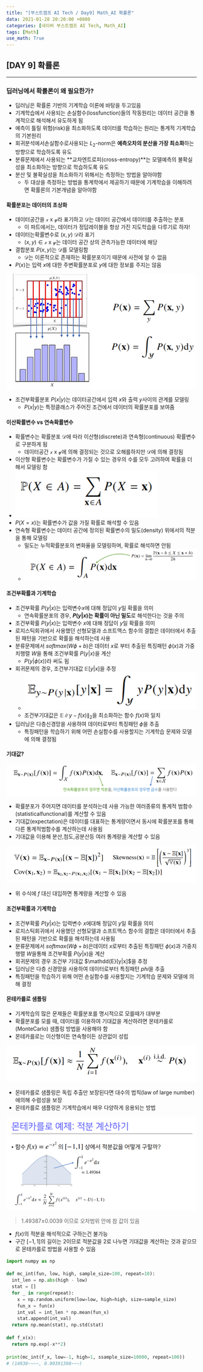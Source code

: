 ```yaml
---
title: "[부스트캠프 AI Tech / Day9] Math_AI 확률론"
data: 2021-01-28 20:20:00 +0800
categories: [네이버 부스트캠프 AI Tech, Math_AI]
tags: [Math]
use_math: True
---
```



## **[DAY 9] 확률론**

---

### **딥러닝에서 확률론이 왜 필요한가?**

- 딥러닝은 확률론 기반의 기계학습 이론에 바탕을 두고있음
- 기계학습에서 사용되는 손실함수(lossfunction)들의 작동원리는 데이터 공간을 통계적으로 해석해서 유도하게 됨
- 예측이 틀릴 위험(risk)을 최소화하도록 데이터를 학습하는 원리는 통계적 기계학습의 기본원리
- 회귀분석에서손실함수로사용되는 $L_2$-norm은 **예측오차의 분산을 가장 최소화**하는 방향으로 학습하도록 유도
- 분류문제에서 사용되는 **교차엔트로피(cross-entropy)**는 모델예측의 불확실성을 최소화하는 방향으로 학습하도록 유도
- 분산 및 불확실성을 최소화하기 위해서는 측정하는 방법을 알아야함
  - 두 대상을 측정하는 방법을 통계학에서 제공하기 때문에 기계학습을 이해하려면 확률론의 기본개념을 알아야함

#### **확률분포는 데이터의 초상화**

- 데이터공간을 $\mathcal{x}$ x $\mathcal{y}$라 표기하고 $\mathcal{D}$는 데이터 공간에서 데이터를 추출하는 분포
  - 이 파트에서는, 데이터가 정답레이블을 항상 가진 지도학습을 다루기로 하자!
- 데이터는확률변수로 $(x, y) ~ \mathcal{D}$라 표기
  - $(x, y) \in \mathcal{x}$ x $\mathcal{y}$는 데이터 공간 상의 관측가능한 데이터에 해당
- 결합분포 $P(x, y)$는 $\mathcal{D}$를 모델링함
  - $\mathcal{D}$는 이론적으로 존재하는 확률분포이기 때문에 사전에 알 수 없음
- $P(x)$는 입력 $x$에 대한 주변확률분포로 $y$에 대한 정보를 주지는 않음
  
![12](/assets/img/sources/2021-01-28-12-56-40.png)

- 조건부확률분포 $P(x|y)$는 데이터공간에서 입력 $x$와 출력 $y$사이의 관계를 모델링
  - $P(x|y)$는 특정클래스가 주어진 조건에서 데이터의 확률분포를 보여줌

#### **이산확률변수 vs 연속확률변수**

- 확률변수는 확률분포 $\mathcal{D}$에 따라 이산형(discrete)과 연속형(continuous) 확률변수로 구분하게 됨
  - 데이터공간 $\mathcal{x}$ x $\mathcal{y}$에 의해 결정되는 것으로 오해를하지만 $\mathcal{D}$에 의해 결정됨
- 이산형 확률변수는 확률변수가 가질 수 있는 경우의 수를 모두 고려하여 확률을 더해서 모델링 함
- ![8](/assets/img/sources/2021-01-28-12-34-46.png)
- $P(X=x)$는 확률변수가 값을 가질 확률로 해석할 수 있음
- 연속형 확률변수는 데이터 공간에 정의된 확률변수의 밀도(density) 위에서의 적분을 통해 모델링
  - 밀도는 누적확률분포의 변화율을 모델링하며, 확률로 해석하면 안됨
  - ![9](/assets/img/sources/2021-01-28-12-36-22.png)

#### **조건부확률과 기계학습**

- 조건부확률 $P(y|x)$는 입력변수$x$에 대해 정답이 $y$일 확률을 의미
  - 연속확률분포의 경우, **$P(y|x)$는 확률이 아닌 밀도**로 해석한다는 것을 주의
- 조건부확률 $P(y|x)$는 입력변수 $x$에 대해 정답이 $y$일 확률을 의미
- 로지스틱회귀에서 사용했던 선형모델과 소프트맥스 함수의 결합은 데이터에서 추출된 패턴을 기반으로 확률을 해석하는데 사용
- 분류문제에서 $softmax(W\phi +b)$은 데이터 $x$로 부터 추출된 특징패턴 $\phi (x)$과 가중치행렬 $W$을 통해 조건부확률 $P(y|x)$을 계산
  - $P(y|\phi (x))$라 써도 됨
- 회귀문제의 경우, 조건부기대값 $\mathbb{E}[y|x]$을 추정
  - ![15](/assets/img/sources/2021-01-28-12-53-26.png)
  - 조건부기대값은 $\mathbb{E} \lVert y-f(x) \rVert_2$을 최소화하는 함수 $f(x)$와 일치
- 딥러닝은 다층신경망을 사용하여 데이터로부터 특징패턴 $\phi$을 추출
  - 특징패턴을 학습하기 위해 어떤 손실함수를 사용할지는 기계학습 문제와 모델에 의해 결정됨

#### **기대값?**

![16](/assets/img/sources/2021-01-28-12-59-00.png)

- 확률분포가 주어지면 데이터를 분석하는데 사용 가능한 여러종류의 통계적 범함수(statisticalfunctional)를 계산할 수 있음
- 기대값(expectation)은 데이터를 대표하는 통계량이면서 동시에 확률분포를 통해 다른 통계적범함수를 계산하는데 사용됨
- 기대값을 이용해 분산,첨도,공분산등 여러 통계량을 계산할 수 있음

![17](/assets/img/sources/2021-01-28-13-00-09.png)

- 위 수식에 $f$ 대신 대입하면 통계량을 계산할 수 있음

#### **조건부확률과 기계학습**

- 조건부확률 $P(y|x)$는 입력변수 $x$에대해 정답이 $y$일 확률을 의미
- 로지스틱회귀에서 사용했던 선형모델과 소프트맥스 함수의 결합은 데이터에서 추출된 패턴을 기반으로 확률을 해석하는데 사용됨
- 분류문제에서 $softmax(W\phi + b)$은데이터 $x$로부터 추출된 특징패턴 $\phi(x)$과 가중치행렬 $W$을통해 조건부확률 $P(y|x)$을 계산
- 회귀문제의 경우 조건부 기대값 $\mathdd{E}[y|x]$을 추정
- 딥러닝은 다층 신경망을 사용하여 데이터로부터 특징패턴 $phi$을 추출
- 특징패턴을 학습하기 위해 어떤 손실함수를 사용할지는 기계학습 문제와 모델에 의해 결정

#### **몬테카를로 샘플링**

- 기계학습의 많은 문제들은 확률분포를 명시적으로 모를때가 대부분
- 확률분포를 모를 때, 데이터를 이용하여 기대값을 계산하려면 몬테카를로(MonteCarlo) 샘플링 방법을 사용해야 함
- 몬테카를로는 이산형이든 연속형이든 상관없이 성립

![19](/assets/img/sources/2021-01-29-03-56-27.png)

- 몬테카를로 샘플링은 독립 추출만 보장된다면 대수의 법칙(law of large number)에의해 수렴성을 보장
- 몬테카를로 샘플링은 기계학습에서 매우 다양하게 응용되는 방법

![23](/assets/img/sources/2021-01-29-04-00-51.png)

> 1.49387±0.0039 이므로 오차범위 안에 참 값이 있음

- $f(x)$의 적분을 해석적으로 구하는건 불가능
- 구간 $[-1, 1]$의 길이는 2이므로 적분값을 2로 나누면 기대값을 계산하는 것과 같으므로 몬테카를로 방법을 사용할 수 있음

```python
import numpy as np

def mc_int(fun, low, high, sample_size=100, repeat=10):
  int_len = np.abs(high - low)
  stat = []
  for _ in range(repeat):
    x = np.random.uniform(low=low, high=high, size=sample_size)
    fun_x = fun(x)
    int_val = int_len * np.mean(fun_x)
    stat.append(int_val)
  return np.mean(stat), np.std(stat)

def f_x(x):
  return np.exp(-x**2)

print(mc_int(f_x, low=-1, high=1, ssample_size=10000, repeat=100))
# (14938~~~~, 0.00391398~~~)
```